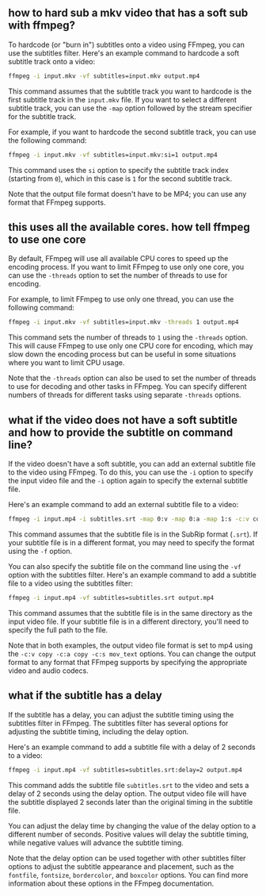 ## how to hard sub a mkv video that has a soft sub with ffmpeg?

To hardcode (or "burn in") subtitles onto a video using FFmpeg, you can use the
subtitles filter. Here's an example command to hardcode a soft subtitle track
onto a video:

```sh
ffmpeg -i input.mkv -vf subtitles=input.mkv output.mp4
```

This command assumes that the subtitle track you want to hardcode is the first
subtitle track in the `input.mkv` file. If you want to select a different subtitle
track, you can use the `-map` option followed by the stream specifier for the
subtitle track.

For example, if you want to hardcode the second subtitle track, you can use the
following command:

```sh
ffmpeg -i input.mkv -vf subtitles=input.mkv:si=1 output.mp4
```

This command uses the `si` option to specify the subtitle track index (starting
from `0`), which in this case is `1` for the second subtitle track.

Note that the output file format doesn't have to be MP4; you can use any format
that FFmpeg supports.


## this uses all the available cores. how tell ffmpeg to use one core

By default, FFmpeg will use all available CPU cores to speed up the encoding
process. If you want to limit FFmpeg to use only one core, you can use the
`-threads` option to set the number of threads to use for encoding.

For example, to limit FFmpeg to use only one thread, you can use the following
command:

```sh
ffmpeg -i input.mkv -vf subtitles=input.mkv -threads 1 output.mp4
```
This command sets the number of threads to `1` using the `-threads` option. This
will cause FFmpeg to use only one CPU core for encoding, which may slow down the
encoding process but can be useful in some situations where you want to limit
CPU usage.

Note that the `-threads` option can also be used to set the number of threads to
use for decoding and other tasks in FFmpeg. You can specify different numbers of
threads for different tasks using separate `-threads` options.



## what if the video does not have a soft subtitle and how to provide the subtitle on command line?

If the video doesn't have a soft subtitle, you can add an external subtitle file
to the video using FFmpeg. To do this, you can use the `-i` option to specify the
input video file and the `-i` option again to specify the external subtitle file.

Here's an example command to add an external subtitle file to a video:

```sh
ffmpeg -i input.mp4 -i subtitles.srt -map 0:v -map 0:a -map 1:s -c:v copy -c:a copy -c:s mov_text output.mp4
```
This command assumes that the subtitle file is in the SubRip format (`.srt`). If
your subtitle file is in a different format, you may need to specify the format
using the `-f` option.

You can also specify the subtitle file on the command line using the `-vf` option
with the subtitles filter. Here's an example command to add a subtitle file to
a video using the subtitles filter:

```sh
ffmpeg -i input.mp4 -vf subtitles=subtitles.srt output.mp4
```
This command assumes that the subtitle file is in the same directory as the
input video file. If your subtitle file is in a different directory, you'll need
to specify the full path to the file.

Note that in both examples, the output video file format is set to mp4 using the
`-c:v copy -c:a copy -c:s mov_text` options. You can change the output format to
any format that FFmpeg supports by specifying the appropriate video and audio
codecs.


## what if the subtitle has a delay

If the subtitle has a delay, you can adjust the subtitle timing using the
subtitles filter in FFmpeg. The subtitles filter has several options for
adjusting the subtitle timing, including the delay option.

Here's an example command to add a subtitle file with a delay of 2 seconds to
a video:

```sh
ffmpeg -i input.mp4 -vf subtitles=subtitles.srt:delay=2 output.mp4
```

This command adds the subtitle file `subtitles.srt` to the video and sets
a delay of 2 seconds using the delay option. The output video file will have the
subtitle displayed 2 seconds later than the original timing in the subtitle
file.

You can adjust the delay time by changing the value of the delay option to
a different number of seconds. Positive values will delay the subtitle timing,
while negative values will advance the subtitle timing.

Note that the delay option can be used together with other subtitles filter
options to adjust the subtitle appearance and placement, such as the `fontfile`,
`fontsize`, `bordercolor`, and `boxcolor` options. You can find more information
about these options in the FFmpeg documentation.
